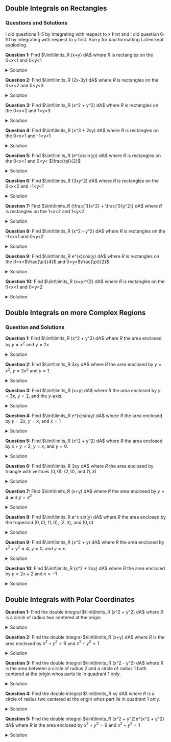 ## Double Integrals on Rectangles

### Questions and Solutions

I did questions 1-5 by integrating with respect to x first and I did question 6-10 by integrating with respect to y first. Sorry for bad formatting LaTex kept exploding.


**Question 1:** Find $\iint\limits_R (x+y) dA$ where $R$ is rectangles on the 0<x<1 and 0<y<1
<details>
  <summary>Solution</summary>
  <img src="https://github.com/sackn/diffeq/blob/main/Images/doubleIntegral/image1.png" alt="Question 1">
</details>

**Question 2:** Find $\iint\limits_R (2x-3y) dA$ where $R$ is rectangles on the 0<x<2 and 0<y<3
<details>
  <summary>Solution</summary>
  <img src="https://github.com/sackn/diffeq/blob/main/Images/doubleIntegral/image4.png" alt="Question 2">
</details>

**Question 3:** Find $\iint\limits_R (x^2 + y^2) dA$ where $R$ is rectangles on the 0<x<2 and 1<y<3
<details>
  <summary>Solution</summary>
  <img src="https://github.com/sackn/diffeq/blob/main/Images/doubleIntegral/image5.png" alt="Question 3">
</details>

**Question 4:** Find $\iint\limits_R (x^3 + 2xy) dA$ where $R$ is rectangles on the 0<x<1 and -1<y<1
<details>
  <summary>Solution</summary>
  <img src="https://github.com/sackn/diffeq/blob/main/Images/doubleIntegral/image6.png" alt="Question 4">
</details>

**Question 5:** Find $\iint\limits_R (e^{x}sin(y)) dA$ where $R$ is rectangles on the 0<x<1 and 0<y< $\frac{\pi}{2}$
<details>
  <summary>Solution</summary>
  <img src="https://github.com/sackn/diffeq/blob/main/Images/doubleIntegral/image9.png" alt="Question 5">
</details>

**Question 6:** Find $\iint\limits_R (3xy^2) dA$ where $R$ is rectangles on the 0<x<2 and -1<y<1
<details>
  <summary>Solution</summary>
  <img src="https://github.com/sackn/diffeq/blob/main/Images/doubleIntegral/image7.png" alt="Question 6">
</details>

**Question 7:** Find $\iint\limits_R (\frac{1}{x^2} + \frac{1}{y^2}) dA$ where $R$ is rectangles on the 1<x<2 and 1<y<2
<details>
  <summary>Solution</summary>
  <img src="https://github.com/sackn/diffeq/blob/main/Images/doubleIntegral/image8.png" alt="Question 7">
</details>

**Question 8:** Find $\iint\limits_R (x^2 - y^2) dA$ where $R$ is rectangles on the -1<x<1 and 0<y<2
<details>
  <summary>Solution</summary>
  <img src="https://github.com/sackn/diffeq/blob/main/Images/doubleIntegral/image11.png" alt="Question 8">
</details>

**Question 9:**  Find $\iint\limits_R e^{x}cos(y) dA$ where $R$ is rectangles on the 0<x<$\frac{\pi}{4}$ and 0<y<$\frac{\pi}{2}$
<details>
  <summary>Solution</summary>
  <img src="https://github.com/sackn/diffeq/blob/main/Images/doubleIntegral/image2.png" alt="Question 9">
</details>

**Question 10:** Find $\iint\limits_R (x+y)^{2} dA$ where $R$ is rectangles on the 0<x<1 and 0<y<2
<details>
  <summary>Solution</summary>
  <img src="https://github.com/sackn/diffeq/blob/main/Images/doubleIntegral/image10.png" alt="Question 10">
</details>



## Double Integrals on more Complex Regions

### Question and Solutions

**Question 1:** Find $\iint\limits_R (x^2 + y^2) dA$ where $R$ the area enclosed by $y=x^2$ and $y=2x$
<details>
  <summary>Solution</summary>
  <img src="https://github.com/sackn/diffeq/blob/main/Images/generalDouble/image3.png" alt="Question 1">
</details>

**Question 2:** Find $\iint\limits_R 3xy dA$ where $R$ the area enclosed by $y=x^2$, $y=2x^2$ and $y=1$.
<details>
  <summary>Solution</summary>
  <img src="https://github.com/sackn/diffeq/blob/main/Images/generalDouble/image10.png" alt="Question 2">
</details>

**Question 3:** Find $\iint\limits_R (x+y) dA$ where $R$ the area enclosed by $y=3x$, $y=2$, and the y-axis.
<details>
  <summary>Solution</summary>
  <img src="https://github.com/sackn/diffeq/blob/main/Images/generalDouble/image5.png" alt="Question 3">
</details>

**Question 4:** Find $\iint\limits_R e^{x}sin(y) dA$ where $R$ the area enclosed by $y=2x$, $y=x$, and $x=1$
<details>
  <summary>Solution</summary>
  <img src="https://github.com/sackn/diffeq/blob/main/Images/generalDouble/image8.png" alt="Question 4">
</details>

**Question 5:** Find $\iint\limits_R (x^2 + y^2) dA$ where $R$ the area enclosed by $x+y = 2$, $y=x$, and $y=0$.
<details>
  <summary>Solution</summary>
  <img src="https://github.com/sackn/diffeq/blob/main/Images/generalDouble/image9.png" alt="Question 5">
</details>

**Question 6:** Find $\iint\limits_R 3xy dA$ where $R$ the area enclosed by triangle with vertices $(0,0)$, $(2,0)$, and $(1,3)$
<details>
  <summary>Solution</summary>
  <img src="https://github.com/sackn/diffeq/blob/main/Images/generalDouble/image2.png" alt="Question 6">
</details>
 
**Question 7:** Find $\iint\limits_R (x+y) dA$ where $R$ the area enclosed by $y=4$ and $y=x^2$
<details>
  <summary>Solution</summary>
  <img src="https://github.com/sackn/diffeq/blob/main/Images/generalDouble/image7.png" alt="Question 7">
</details>

**Question 8:** Find $\iint\limits_R e^x sin(y) dA$ where $R$ the area enclosed by the trapezoid $(0,0)$, $(1,0)$, $(2, \pi)$, and $(0,\pi)$
<details>
  <summary>Solution</summary>
  <img src="https://github.com/sackn/diffeq/blob/main/Images/generalDouble/image4.png" alt="Question 8">
</details>

**Question 9:** Find $\iint\limits_R (x^2 + y) dA$ where $R$ the area enclosed by $x^2 + y^2 = 4$, $y=0$, and $y=x$.
<details>
  <summary>Solution</summary>
  <img src="https://github.com/sackn/diffeq/blob/main/Images/generalDouble/image1.png" alt="Question 9">
</details>

**Question 10:** Find $\iint\limits_R (x^2 + 2xy) dA$ where $R$ the area enclosed by $y=2x+2$ and $x=-1$
<details>
  <summary>Solution</summary>
  <img src="https://github.com/sackn/diffeq/blob/main/Images/generalDouble/image6.png" alt="Question 10">
</details>







## Double Integrals with Polar Coordinates

**Question 1:** Find the double integral $\iint\limits_R (x^2 + y^2) dA$ where $R$ is a circle of radius two centered at the origin
<details>
  <summary>Solution</summary>
  <img src="https://github.com/sackn/diffeq/blob/main/Images/polarDouble/image4.png" alt="Question 1">
</details>

**Question 2:** Find the double integral $\iint\limits_R (x+y) dA$ where $R$ is the area enclosed by $x^2 + y^2 = 9$ and $x^2 + y^2 =1$
<details>
  <summary>Solution</summary>
  <img src="https://github.com/sackn/diffeq/blob/main/Images/polarDouble/image3.png" alt="Question 2">
</details>

**Question 3:** Find the double integral $\iint\limits_R (x^2 - y^2) dA$ where $R$ is the area between a circle of radius 2 and a circle of radius 1 both centered at the origin whos parts lie in quadrant 1 only.
<details>
  <summary>Solution</summary>
  <img src="https://github.com/sackn/diffeq/blob/main/Images/polarDouble/image2.png" alt="Question 3">
</details>

**Question 4:** Find the double integral $\iint\limits_R xy dA$ where $R$ is a circle of radius two centered at the origin whos part lie in quadrant 1 only.
<details>
  <summary>Solution</summary>
  <img src="https://github.com/sackn/diffeq/blob/main/Images/polarDouble/image5.png" alt="Question 4">
</details>

**Question 5:** Find the double integral $\iint\limits_R (x^2 + y^2)e^{x^2 + y^2} dA$ where $R$ is the area enclosed by $x^2 + y^2 = 9$ and $x^2 + y^2 =1$
<details>
  <summary>Solution</summary>
  <img src="https://github.com/sackn/diffeq/blob/main/Images/polarDouble/image1.png" alt="Question 5">
</details>

